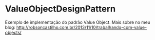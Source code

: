 # ValueObjectDesignPattern
Exemplo de implementação do padrão Value Object. 
Mais sobre no meu blog: http://robsoncastilho.com.br/2013/11/10/trabalhando-com-value-objects/
